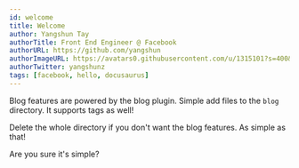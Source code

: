 ```yaml
---
id: welcome
title: Welcome
author: Yangshun Tay
authorTitle: Front End Engineer @ Facebook
authorURL: https://github.com/yangshun
authorImageURL: https://avatars0.githubusercontent.com/u/1315101?s=400&v=4
authorTwitter: yangshunz
tags: [facebook, hello, docusaurus]
---
```


Blog features are powered by the blog plugin. Simple add files to the `blog` directory. It supports tags as well!

Delete the whole directory if you don't want the blog features. As simple as that!

Are you sure it's simple?
